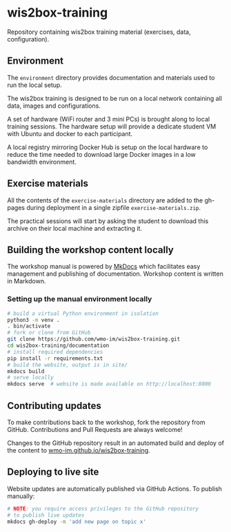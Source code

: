 # wis2box-training

Repository containing wis2box training material (exercises, data, configuration).

## Environment

The `environment` directory provides documentation and materials used to run the local setup.

The wis2box training is designed to be run on a local network containing all data, images and configurations.

A set of hardware (WiFi router and 3 mini PCs) is brought along to local training sessions. The hardware setup will provide a dedicate student VM with Ubuntu and docker to each participant.

A local registry mirroring Docker Hub is setup on the local hardware to reduce the time needed to download large Docker images in a low bandwidth environment.

## Exercise materials

All the contents of the `exercise-materials` directory are added to the gh-pages during deployment in a single zipfile `exercise-materials.zip`.

The practical sessions will start by asking the student to download this archive on their local machine and extracting it.

## Building the workshop content locally

The workshop manual is powered by [MkDocs](https://www.mkdocs.org) which facilitates easy management
and publishing of documentation.  Workshop content is written in Markdown.

### Setting up the manual environment locally

```bash
# build a virtual Python environment in isolation
python3 -m venv .
. bin/activate
# fork or clone from GitHub
git clone https://github.com/wmo-im/wis2box-training.git
cd wis2box-training/documentation
# install required dependencies
pip install -r requirements.txt
# build the website, output is in site/
mkdocs build
# serve locally
mkdocs serve  # website is made available on http://localhost:8000
```

## Contributing updates

To make contributions back to the workshop, fork the repository from GitHub.  Contributions and Pull Requests are always welcome!

Changes to the GitHub repository result in an automated build and deploy of the content to [wmo-im.github.io/wis2box-training](https://wmo-im.github.io/wis2box-training).

## Deploying to live site

Website updates are automatically published via GitHub Actions. To publish manually:

```bash
# NOTE: you require access privileges to the GitHub repository
# to publish live updates
mkdocs gh-deploy -m 'add new page on topic x'
```
